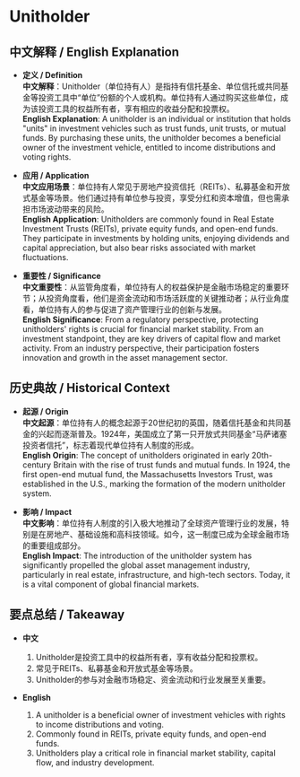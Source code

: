 # Unitholder

## 中文解释 / English Explanation

* **定义 / Definition**  
  **中文解释**：Unitholder（单位持有人）是指持有信托基金、单位信托或共同基金等投资工具中“单位”份额的个人或机构。单位持有人通过购买这些单位，成为该投资工具的权益所有者，享有相应的收益分配和投票权。  
  **English Explanation**: A unitholder is an individual or institution that holds "units" in investment vehicles such as trust funds, unit trusts, or mutual funds. By purchasing these units, the unitholder becomes a beneficial owner of the investment vehicle, entitled to income distributions and voting rights.

* **应用 / Application**  
  **中文应用场景**：单位持有人常见于房地产投资信托（REITs）、私募基金和开放式基金等场景。他们通过持有单位参与投资，享受分红和资本增值，但也需承担市场波动带来的风险。  
  **English Application**: Unitholders are commonly found in Real Estate Investment Trusts (REITs), private equity funds, and open-end funds. They participate in investments by holding units, enjoying dividends and capital appreciation, but also bear risks associated with market fluctuations.

* **重要性 / Significance**  
  **中文重要性**：从监管角度看，单位持有人的权益保护是金融市场稳定的重要环节；从投资角度看，他们是资金流动和市场活跃度的关键推动者；从行业角度看，单位持有人的参与促进了资产管理行业的创新与发展。  
  **English Significance**: From a regulatory perspective, protecting unitholders' rights is crucial for financial market stability. From an investment standpoint, they are key drivers of capital flow and market activity. From an industry perspective, their participation fosters innovation and growth in the asset management sector.

## 历史典故 / Historical Context

* **起源 / Origin**  
  **中文起源**：单位持有人的概念起源于20世纪初的英国，随着信托基金和共同基金的兴起而逐渐普及。1924年，美国成立了第一只开放式共同基金“马萨诸塞投资者信托”，标志着现代单位持有人制度的形成。  
  **English Origin**: The concept of unitholders originated in early 20th-century Britain with the rise of trust funds and mutual funds. In 1924, the first open-end mutual fund, the Massachusetts Investors Trust, was established in the U.S., marking the formation of the modern unitholder system.

* **影响 / Impact**  
  **中文影响**：单位持有人制度的引入极大地推动了全球资产管理行业的发展，特别是在房地产、基础设施和高科技领域。如今，这一制度已成为全球金融市场的重要组成部分。  
  **English Impact**: The introduction of the unitholder system has significantly propelled the global asset management industry, particularly in real estate, infrastructure, and high-tech sectors. Today, it is a vital component of global financial markets.

## 要点总结 / Takeaway

* **中文**  
  1. Unitholder是投资工具中的权益所有者，享有收益分配和投票权。
  2. 常见于REITs、私募基金和开放式基金等场景。
  3. Unitholder的参与对金融市场稳定、资金流动和行业发展至关重要。

* **English**  
  1. A unitholder is a beneficial owner of investment vehicles with rights to income distributions and voting.
  2. Commonly found in REITs, private equity funds, and open-end funds.
  3. Unitholders play a critical role in financial market stability, capital flow, and industry development.
